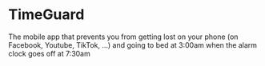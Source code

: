 # TimeGuard
The mobile app that prevents you from getting lost on your phone (on Facebook, Youtube, TikTok, ...) and going to bed at 3:00am when the alarm clock goes off at 7:30am
